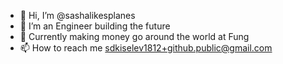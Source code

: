 - 👋 Hi, I’m @sashalikesplanes
- 👀 I’m an Engineer building the future
- 💸 Currently making money go around the world at Fung
- 📫 How to reach me sdkiselev1812+github.public@gmail.com

<!---
sashalikesplanes/sashalikesplanes is a ✨ special ✨ repository because its `README.md` (this file) appears on your GitHub profile.
You can click the Preview link to take a look at your changes.
--->
